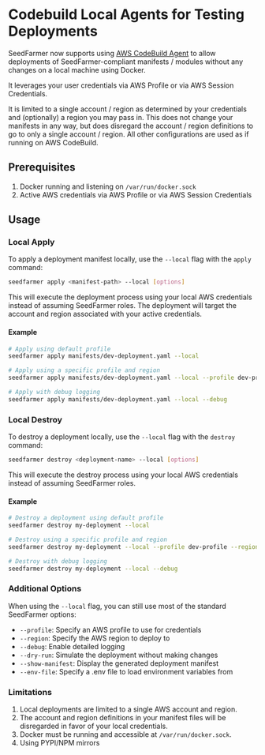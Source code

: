 # Codebuild Local Agents for Testing Deployments

SeedFarmer now supports using [AWS CodeBuild Agent](https://docs.aws.amazon.com/codebuild/latest/userguide/use-codebuild-agent.html) to allow deployments of SeedFarmer-compliant manifests / modules without any changes on a local machine using Docker.

It leverages your user credentials via AWS Profile or via AWS Session Credentials.

It is limited to a single account / region as determined by your credentials and (optionally) a region you may pass in.  This does not change your manifests in any way, but does disregard the account / region definitions to go to only a single account / region.  All other configurations are used as if running on AWS CodeBuild.

## Prerequisites

1. Docker running and listening on `/var/run/docker.sock`
2. Active AWS credentials via AWS Profile or via AWS Session Credentials

## Usage

### Local Apply

To apply a deployment manifest locally, use the `--local` flag with the `apply` command:

```bash
seedfarmer apply <manifest-path> --local [options]
```

This will execute the deployment process using your local AWS credentials instead of assuming SeedFarmer roles. The deployment will target the account and region associated with your active  credentials.

#### Example

```bash
# Apply using default profile
seedfarmer apply manifests/dev-deployment.yaml --local

# Apply using a specific profile and region
seedfarmer apply manifests/dev-deployment.yaml --local --profile dev-profile --region us-west-2

# Apply with debug logging
seedfarmer apply manifests/dev-deployment.yaml --local --debug
```

### Local Destroy

To destroy a deployment locally, use the `--local` flag with the `destroy` command:

```bash
seedfarmer destroy <deployment-name> --local [options]
```

This will execute the destroy process using your local AWS credentials instead of assuming SeedFarmer roles.

#### Example

```bash
# Destroy a deployment using default profile
seedfarmer destroy my-deployment --local

# Destroy using a specific profile and region
seedfarmer destroy my-deployment --local --profile dev-profile --region us-west-2

# Destroy with debug logging
seedfarmer destroy my-deployment --local --debug
```

### Additional Options

When using the `--local` flag, you can still use most of the standard SeedFarmer options:

- `--profile`: Specify an AWS profile to use for credentials
- `--region`: Specify the AWS region to deploy to
- `--debug`: Enable detailed logging
- `--dry-run`: Simulate the deployment without making changes
- `--show-manifest`: Display the generated deployment manifest
- `--env-file`: Specify a .env file to load environment variables from

### Limitations

1. Local deployments are limited to a single AWS account and region.
2. The account and region definitions in your manifest files will be disregarded in favor of your local credentials.
3. Docker must be running and accessible at `/var/run/docker.sock`.
4. Using PYPI/NPM mirrors
